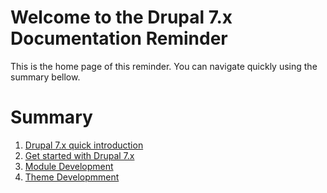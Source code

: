 # Welcome to the Drupal 7.x Documentation Reminder
This is the home page of this reminder. You can navigate quickly using the summary bellow.

# Summary
1. [Drupal 7.x quick introduction](1_introduction.md)
1. [Get started with Drupal 7.x](https://./2_get_started.md)
1. [Module Development](file://./3_module_development.md)
1. [Theme Developmment](file://./4_theme_development.md)
